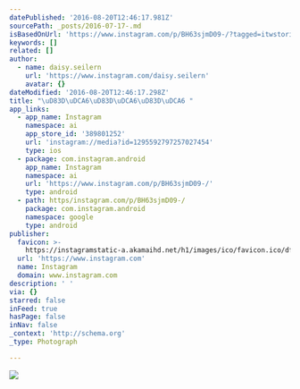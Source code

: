 ```yaml
---
datePublished: '2016-08-20T12:46:17.981Z'
sourcePath: _posts/2016-07-17-.md
isBasedOnUrl: 'https://www.instagram.com/p/BH63sjmD09-/?tagged=itwstories'
keywords: []
related: []
author:
  - name: daisy.seilern
    url: 'https://www.instagram.com/daisy.seilern'
    avatar: {}
dateModified: '2016-08-20T12:46:17.298Z'
title: "\uD83D\uDCA6\uD83D\uDCA6\uD83D\uDCA6 "
app_links:
  - app_name: Instagram
    namespace: ai
    app_store_id: '389801252'
    url: 'instagram://media?id=1295592797257027454'
    type: ios
  - package: com.instagram.android
    app_name: Instagram
    namespace: ai
    url: 'https://www.instagram.com/p/BH63sjmD09-/'
    type: android
  - path: https/instagram.com/p/BH63sjmD09-/
    package: com.instagram.android
    namespace: google
    type: android
publisher:
  favicon: >-
    https://instagramstatic-a.akamaihd.net/h1/images/ico/favicon.ico/dfa85bb1fd63.ico
  url: 'https://www.instagram.com'
  name: Instagram
  domain: www.instagram.com
description: ' '
via: {}
starred: false
inFeed: true
hasPage: false
inNav: false
_context: 'http://schema.org'
_type: Photograph

---
```

![](https://imgflo.herokuapp.com/graph/vahj1ThiexotieMo/b7ac2b0200265d80043ce9559f9dd2d9/croprotate.jpg?cropheight=448&cropwidth=640&degrees=0&input=https%3A%2F%2Fscontent.cdninstagram.com%2Ft51.2885-15%2Fs640x640%2Fsh0.08%2Fe35%2F13732370_678663735615890_969485644_n.jpg%3Fig_cache_key%3DMTI5NTU5Mjc5NzI1NzAyNzQ1NA%253D%253D.2&x=0&y=96)